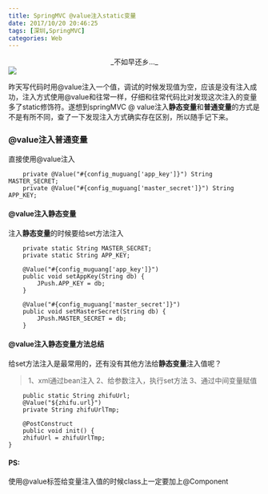 ```yaml
---
title: SpringMVC @value注入static变量
date: 2017/10/20 20:46:25
tags: [深圳,SpringMVC]
categories: Web
---
```


<center>_不如早还乡..._</center>
<img src="http://oyo2a85eo.bkt.clouddn.com/banner/Sunset.jpg">

<!-- more -->
昨天写代码时用@value注入一个值，调试的时候发现值为空，应该是没有注入成功，注入方式使用@value和往常一样，仔细和往常代码比对发现这次注入的变量多了static修饰符。遂想到springMVC @ value注入**静态变量**和**普通变量**的方式是不是有所不同，查了一下发现注入方式确实存在区别，所以随手记下来。

### @value注入普通变量

直接使用@value注入
```
    private @Value("#{config_muguang['app_key']}") String MASTER_SECRET;
    private @Value("#{config_muguang['master_secret']}") String APP_KEY;
```

#### @value注入静态变量

注入**静态变量**的时候要给set方法注入
```
    private static String MASTER_SECRET;
    private static String APP_KEY;

    @Value("#{config_muguang['app_key']}")
    public void setAppKey(String db) {
        JPush.APP_KEY = db;
    }

    @Value("#{config_muguang['master_secret']}")
    public void setMasterSecret(String db) {
        JPush.MASTER_SECRET = db;
    }
```

#### @value注入静态变量方法总结
给set方法注入是最常用的，还有没有其他方法给**静态变量**注入值呢？

>1、xml通过bean注入
>2、给参数注入，执行set方法
>3、通过中间变量赋值

```
    public static String zhifuUrl;
    @Value("${zhifu.url}")
    private String zhifuUrlTmp;

    @PostConstruct
    public void init() {
    zhifuUrl = zhifuUrlTmp;
}
```

#### PS:
使用@value标签给变量注入值的时候class上一定要加上@Component
